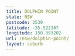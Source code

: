 ```yaml
---
title: DOLPHIN POINT
state: NSW
postcode: 2539
latitude: -35.522387
longitude: 150.393202
url: /nsw/dolphin-point/
layout: suburb
---
```


